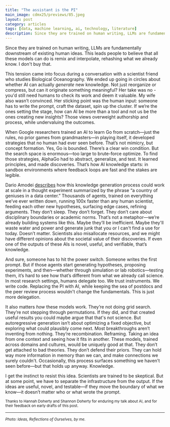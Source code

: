 ```yaml
---
title: "The assistant is the PI"
main_image: cdmx25/previews/85.jpeg
layout: post
category: articles
tags: [data, machine learning, ai, technology, literature]
description: Since they are trained on human writing, LLMs are fundamentally downstream of existing human ideas. This leads people to believe that all these models can do is remix and interpolate, rehashing what we already know. I don't buy that.
---
```



Since they are trained on human writing, LLMs are fundamentally downstream of existing human ideas. This leads people to believe that all these models can do is remix and interpolate, rehashing what we already know. I don't buy that.

This tension came into focus during a conversation with a scientist friend who studies Biological Oceanography. We ended up going in circles about whether AI can actually *generate* new knowledge. Not just reorganize or compress, but can it originate something meaningful? Her take was no \- you'd still need humans to check its work and deem it valuable. My wife also wasn’t convinced. Her sticking point was the human input: someone has to write the prompt, craft the dataset, spin up the cluster. If we’re the ones setting the stage, how can AI be more than a tool and not us be the ones creating new insights? Those views overweight authorship and process, while undervaluing the outcomes.

When Google researchers trained an AI to learn Go from scratch—just the rules, no prior games from grandmasters—in playing itself, it developed strategies that no human had ever seen before. That’s not mimicry, but concept formation. Yes, Go is bounded. There’s a clear win condition. But the search space is enormous—too large to brute-force optimize. To find those strategies, AlphaGo had to abstract, generalize, and test. It learned principles, and made discoveries. That’s how AI knowledge starts: in sandbox environments where feedback loops are fast and the stakes are legible.

Dario Amodei [describes](https://www.darioamodei.com/essay/machines-of-loving-grace) how this knowledge generation process could work at scale in a thought experiment summarized by the phrase “a country of geniuses in a data center.” Thousands of agents, trained on everything we’ve ever written down, running 100x faster than any human scientist, feeding each other new hypotheses, surfacing edge cases, refining arguments. They don’t sleep. They don’t forget. They don’t care about disciplinary boundaries or academic norms. That’s not a metaphor—we’re already building systems like this. Maybe they’ll be inefficient. Maybe they'll waste water and power and generate junk that you or I can't find a use for today. Doesn’t matter. Scientists also misallocate resources, and we might have different opinions about the societal value of their discoveries. If even one of the outputs of these AIs is novel, useful, and verifiable, that’s knowledge.

And sure, someone has to hit the power switch. Someone writes the first prompt. But if those agents start generating hypotheses, proposing experiments, and then—whether through simulation or lab robotics—testing them, it’s hard to see how that’s different from what we already call science. In most research settings, humans delegate too. We trust instruments. We write code. Replacing the PI with AI, while keeping the sea of postdocs and the peer review process wouldn't change the fundamentals. This is just more delegation.

It also matters *how* these models work. They’re not doing grid search. They’re not stepping through permutations. If they did, and that created useful results you could maybe argue that that's not science. But autoregressive generation isn’t about optimizing a fixed objective, but exploring what could plausibly come next. Most breakthroughs aren’t inventing from nothing. They’re recombination. Reframing. Taking an idea from one context and seeing how it fits in another. These models, trained across domains and cultures, would be uniquely good at that. They don’t get attached to bad theories. They don’t defend their priors. They can hold way more information in memory than we can, and make connections we surely couldn't. Occasionally, this process surfaces something we haven’t seen before—but that holds up anyway. Knowledge.

I get the instinct to resist this idea. Scientists are trained to be skeptical. But at some point, we have to separate the infrastructure from the output. If the ideas are useful, novel, and testable—if they move the boundary of what we know—it doesn’t matter who or what wrote the prompt.

<small>Thanks to Hannah Doherty and Shannon Doherty for enduring my talk about AI, and for their feedback on early drafts of this post.</small>

<hr>

<small>
<em>Photo: Ideas, Reflections of Ourselves, by me.
</em></small>